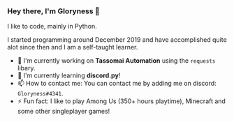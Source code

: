 ### Hey there, I'm Gloryness 👋

I like to code, mainly in Python.

I started programming around December 2019 and have accomplished quite alot since then and I am a self-taught learner.

- 🔭 I'm currently working on **Tassomai Automation** using the `requests` libary.
- 🌱 I'm currently learning **discord.py**!
- 📫 How to contact me: You can contact me by adding me on discord: `Gloryness#4341`.
- ⚡ Fun fact: I like to play Among Us (350+ hours playtime), Minecraft and some other singleplayer games!
